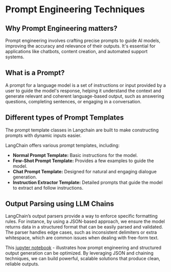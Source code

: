 # Prompt Engineering Techniques

## Why Prompt Engineering matters?
Prompt engineering involves crafting precise prompts to guide AI models, improving the accuracy and relevance of their outputs. It's essential for applications like chatbots, content creation, and automated support systems.

## What is a Prompt?
A prompt for a language model is a set of instructions or input provided by a user to guide the model's response, 
helping it understand the context and generate relevant and coherent language-based output, such as answering questions, completing sentences, or engaging in a conversation.

## Different types of Prompt Templates
The prompt template classes in Langchain are built to make constructing prompts with dynamic inputs easier.

LangChain offers various prompt templates, including:

- **Normal Prompt Template:** Basic instructions for the model.
- **Few-Shot Prompt Template:** Provides a few examples to guide the model.
- **Chat Prompt Template:** Designed for natural and engaging dialogue generation.
- **Instruction Extractor Template:** Detailed prompts that guide the model to extract and follow instructions.

## Output Parsing using LLM Chains
LangChain’s output parsers provide a way to enforce specific formatting rules. For instance, by using a JSON-based approach, we ensure the model returns data in a structured format that can be easily parsed and validated. The parser handles edge cases, such as inconsistent delimiters or extra whitespace, which are common issues when dealing with free-form text.

This [jupyter notebook](https://github.com/Ravjot03/Prompt-Engineering-Techniques/blob/main/OutputParsing_in_LLMChains.ipynb) - illustrates how prompt engineering and structured output generation can be optimized. By leveraging JSON and chaining techniques, we can build powerful, scalable solutions that produce clean, reliable outputs.
